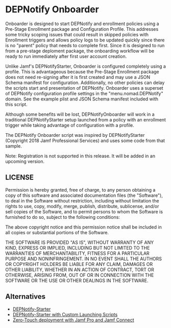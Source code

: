 # DEPNotify Onboarder

Onboarder is designed to start DEPNotify and enrollment policies using a Pre-Stage 
Enrollment package and Configuration Profile. This addresses some tricky scoping 
issues that could result in skipped policies with Enrollment triggers and allows 
policy logs to be updated quickly since there is no "parent" policy that needs to 
complete first. Since it is designed to run from a pre-stage deploment package,
the onboarding workflow will be ready to run immediately after first user account
creation.

Unlike Jamf's DEPNotifyStarter, Onboarder is configured completely using a profile.
This is advantageous because the Pre-Stage Enrollment package does not need re-signing 
after it is first created and may use a JSON Schema manifest for configuration. Additionally,
no other policies can delay the scripts start and presentation of DEPNotify. Onboarder 
uses a superset of DEPNotify configuration profile settings in the "menu.nomad.DEPNotify" 
domain. See the example plist and JSON Schema manifest included with this script.

Although some benefits will be lost, DEPNotifyOnboarder will work in a traditional 
DEPNotifyStarter setup launched from a policy with an enrollment trigger while taking 
advantage of configuration with a profile.

The DEPNotify Onboarder script was inspired by DEPNotifyStarter (Copyright 2018 Jamf Professional Services)
and uses some code from that sample.

Note: Registration is not supported in this release. It will be added in an upcoming version.

## LICENSE

Permission is hereby granted, free of charge, to any person obtaining a copy of this
software and associated documentation files (the "Software"), to deal in the Software
without restriction, including without limitation the rights to use, copy, modify, merge,
publish, distribute, sublicense, and/or sell copies of the Software, and to permit persons
to whom the Software is furnished to do so, subject to the following conditions:

The above copyright notice and this permission notice shall be included in all copies or
substantial portions of the Software.

THE SOFTWARE IS PROVIDED "AS IS", WITHOUT WARRANTY OF ANY KIND, EXPRESS OR IMPLIED,
INCLUDING BUT NOT LIMITED TO THE WARRANTIES OF MERCHANTABILITY, FITNESS FOR A PARTICULAR
PURPOSE AND NONINFRINGEMENT. IN NO EVENT SHALL THE AUTHORS OR COPYRIGHT HOLDERS BE LIABLE
FOR ANY CLAIM, DAMAGES OR OTHER LIABILITY, WHETHER IN AN ACTION OF CONTRACT, TORT OR
OTHERWISE, ARISING FROM, OUT OF OR IN CONNECTION WITH THE SOFTWARE OR THE USE OR OTHER
DEALINGS IN THE SOFTWARE.

## Alternatives

- [DEPNotify-Starter](https://github.com/jamf/DEPNotify-Starter)
- [DEPNotify-Starter with Custom Launching Scripts](https://hcsonline.com/support/white-papers/how-to-deploy-depnotify-as-a-jamf-pro-prestage-enrollment-package-with-custom-launching-scripts)
- [Zero-Touch deployment with Jamf Pro and Jamf Connect](https://www.jamf.com/blog/zero-touch-deployment-with-jamf-pro-and-jamf-connect/)
